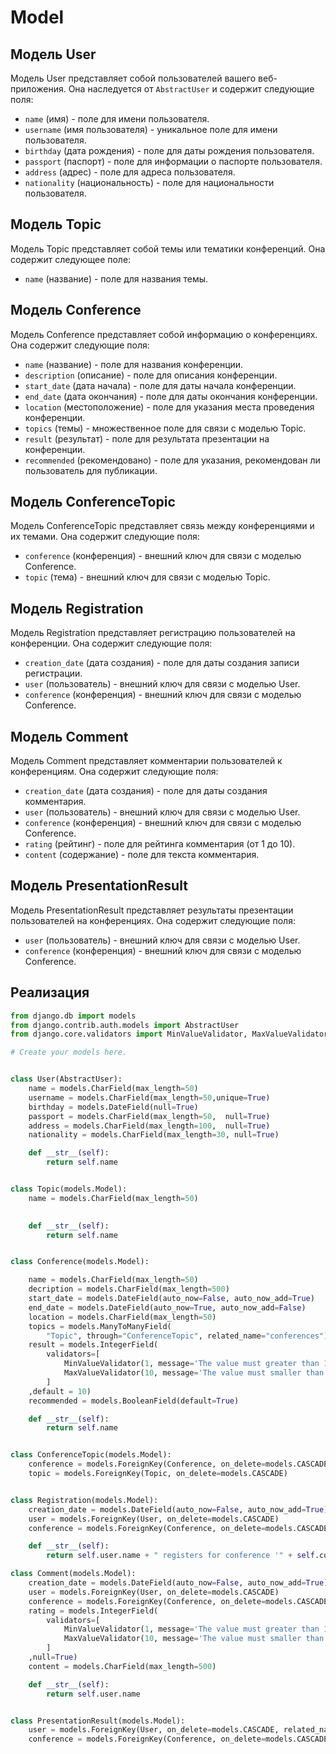 # Model

## Модель User

Модель User представляет собой пользователей вашего веб-приложения. Она наследуется от `AbstractUser` и содержит следующие поля:

- `name` (имя) - поле для имени пользователя.
- `username` (имя пользователя) - уникальное поле для имени пользователя.
- `birthday` (дата рождения) - поле для даты рождения пользователя.
- `passport` (паспорт) - поле для информации о паспорте пользователя.
- `address` (адрес) - поле для адреса пользователя.
- `nationality` (национальность) - поле для национальности пользователя.

## Модель Topic

Модель Topic представляет собой темы или тематики конференций. Она содержит следующее поле:

- `name` (название) - поле для названия темы.

## Модель Conference

Модель Conference представляет собой информацию о конференциях. Она содержит следующие поля:

- `name` (название) - поле для названия конференции.
- `description` (описание) - поле для описания конференции.
- `start_date` (дата начала) - поле для даты начала конференции.
- `end_date` (дата окончания) - поле для даты окончания конференции.
- `location` (местоположение) - поле для указания места проведения конференции.
- `topics` (темы) - множественное поле для связи с моделью Topic.
- `result` (результат) - поле для результата презентации на конференции.
- `recommended` (рекомендовано) - поле для указания, рекомендован ли пользователь для публикации.

## Модель ConferenceTopic

Модель ConferenceTopic представляет связь между конференциями и их темами. Она содержит следующие поля:

- `conference` (конференция) - внешний ключ для связи с моделью Conference.
- `topic` (тема) - внешний ключ для связи с моделью Topic.

## Модель Registration

Модель Registration представляет регистрацию пользователей на конференции. Она содержит следующие поля:

- `creation_date` (дата создания) - поле для даты создания записи регистрации.
- `user` (пользователь) - внешний ключ для связи с моделью User.
- `conference` (конференция) - внешний ключ для связи с моделью Conference.

## Модель Comment

Модель Comment представляет комментарии пользователей к конференциям. Она содержит следующие поля:

- `creation_date` (дата создания) - поле для даты создания комментария.
- `user` (пользователь) - внешний ключ для связи с моделью User.
- `conference` (конференция) - внешний ключ для связи с моделью Conference.
- `rating` (рейтинг) - поле для рейтинга комментария (от 1 до 10).
- `content` (содержание) - поле для текста комментария.

## Модель PresentationResult

Модель PresentationResult представляет результаты презентации пользователей на конференциях. Она содержит следующие поля:

- `user` (пользователь) - внешний ключ для связи с моделью User.
- `conference` (конференция) - внешний ключ для связи с моделью Conference.

## Реализация

```python
from django.db import models
from django.contrib.auth.models import AbstractUser
from django.core.validators import MinValueValidator, MaxValueValidator

# Create your models here.


class User(AbstractUser):
    name = models.CharField(max_length=50)
    username = models.CharField(max_length=50,unique=True)
    birthday = models.DateField(null=True)
    passport = models.CharField(max_length=50,  null=True)
    address = models.CharField(max_length=100,  null=True)
    nationality = models.CharField(max_length=30, null=True)

    def __str__(self):
        return self.name


class Topic(models.Model):
    name = models.CharField(max_length=50)
    

    def __str__(self):
        return self.name


class Conference(models.Model):

    name = models.CharField(max_length=50)
    decription = models.CharField(max_length=500)
    start_date = models.DateField(auto_now=False, auto_now_add=True)
    end_date = models.DateField(auto_now=True, auto_now_add=False)
    location = models.CharField(max_length=50)
    topics = models.ManyToManyField(
        "Topic", through="ConferenceTopic", related_name="conferences")
    result = models.IntegerField(
        validators=[
            MinValueValidator(1, message='The value must greater than 1.'),
            MaxValueValidator(10, message='The value must smaller than 10.'),
        ]
    ,default = 10)
    recommended = models.BooleanField(default=True)

    def __str__(self):
        return self.name


class ConferenceTopic(models.Model):
    conference = models.ForeignKey(Conference, on_delete=models.CASCADE)
    topic = models.ForeignKey(Topic, on_delete=models.CASCADE)


class Registration(models.Model):
    creation_date = models.DateField(auto_now=False, auto_now_add=True)
    user = models.ForeignKey(User, on_delete=models.CASCADE)
    conference = models.ForeignKey(Conference, on_delete=models.CASCADE)

    def __str__(self):
        return self.user.name + " registers for conference '" + self.conference.name + "'"

class Comment(models.Model):
    creation_date = models.DateField(auto_now=False, auto_now_add=True)
    user = models.ForeignKey(User, on_delete=models.CASCADE)
    conference = models.ForeignKey(Conference, on_delete=models.CASCADE)
    rating = models.IntegerField(
        validators=[
            MinValueValidator(1, message='The value must greater than 1.'),
            MaxValueValidator(10, message='The value must smaller than 10.'),
        ]
    ,null=True)
    content = models.CharField(max_length=500)

    def __str__(self):
        return self.user.name 


class PresentationResult(models.Model):
    user = models.ForeignKey(User, on_delete=models.CASCADE, related_name="presentation_results")
    conference = models.ForeignKey(Conference, on_delete=models.CASCADE, related_name="presentation_results")

```